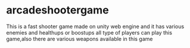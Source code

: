 # arcadeshootergame
This is a fast shooter game made on unity web engine and it has various enemies and healthups or boostups all type of players can play this game,also there are various weapons available in this game
